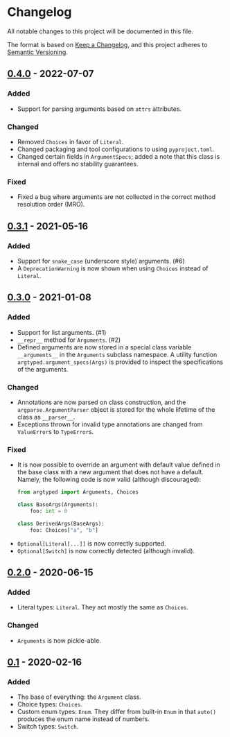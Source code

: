 # Changelog
All notable changes to this project will be documented in this file.

The format is based on [Keep a Changelog](https://keepachangelog.com/en/1.0.0/),
and this project adheres to [Semantic Versioning](https://semver.org/spec/v2.0.0.html).

## [0.4.0] - 2022-07-07
### Added
- Support for parsing arguments based on `attrs` attributes.

### Changed
- Removed `Choices` in favor of `Literal`.
- Changed packaging and tool configurations to using `pyproject.toml`.
- Changed certain fields in `ArgumentSpecs`; added a note that this class is internal and offers no stability 
  guarantees.

### Fixed
- Fixed a bug where arguments are not collected in the correct method resolution order (MRO).

## [0.3.1] - 2021-05-16
### Added
- Support for `snake_case` (underscore style) arguments. (#6)
- A `DeprecationWarning` is now shown when using `Choices` instead of `Literal`.

## [0.3.0] - 2021-01-08
### Added
- Support for list arguments. (#1)
- `__repr__` method for `Arguments`. (#2)
- Defined arguments are now stored in a special class variable `__arguments__` in the `Arguments` subclass namespace.
  A utility function `argtyped.argument_specs(Args)` is provided to inspect the specifications of the arguments.

### Changed
- Annotations are now parsed on class construction, and the `argparse.ArgumentParser` object is stored for the whole
  lifetime of the class as `__parser__`.
- Exceptions thrown for invalid type annotations are changed from `ValueError`s to `TypeError`s.

### Fixed
- It is now possible to override an argument with default value defined in the base class with a new argument that does
  not have a default. Namely, the following code is now valid (although discouraged):
  ```python
  from argtyped import Arguments, Choices
  
  class BaseArgs(Arguments):
      foo: int = 0
  
  class DerivedArgs(BaseArgs):
      foo: Choices["a", "b"]
  ```
- `Optional[Literal[...]]` is now correctly supported.
- `Optional[Switch]` is now correctly detected (although invalid).

## [0.2.0] - 2020-06-15
### Added
- Literal types: `Literal`. They act mostly the same as `Choices`.

### Changed
- `Arguments` is now pickle-able.

## [0.1] - 2020-02-16
### Added
- The base of everything: the `Argument` class.
- Choice types: `Choices`.
- Custom enum types: `Enum`. They differ from built-in `Enum` in that `auto()` produces the enum name instead of
  numbers.
- Switch types: `Switch`.

[Unreleased]: https://github.com/huzecong/argtyped/compare/v0.4.0...HEAD
[0.4.0]: https://github.com/huzecong/argtyped/compare/v0.3.1...v0.4.0
[0.3.1]: https://github.com/huzecong/argtyped/compare/v0.3.0...v0.3.1
[0.3.0]: https://github.com/huzecong/argtyped/compare/v0.2.0...v0.3.0
[0.2.0]: https://github.com/huzecong/argtyped/compare/v0.1...v0.2.0
[0.1]: https://github.com/huzecong/argtyped/releases/tag/v0.1
